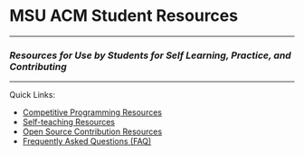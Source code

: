 # MSU ACM Student Resources
--------

### _Resources for Use by Students for Self Learning, Practice, and Contributing_
--------

Quick Links:
* [Competitive Programming Resources](https://github.com/McNeeseACM/student-resources/tree/master/competitive-programming)
* [Self-teaching Resources](https://github.com/McNeeseACM/student-resources/tree/master/online-courses)
* [Open Source Contribution Resources](https://github.com/McNeeseACM/student-resources/tree/master/open-source-contribution)
* [Frequently Asked Questions (FAQ)](https://github.com/McNeeseACM/student-resources/tree/master/FAQ)
